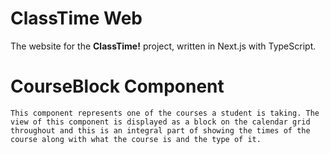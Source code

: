 # ClassTime Web

The website for the **ClassTime!** project, written in Next.js with TypeScript.

# CourseBlock Component

    This component represents one of the courses a student is taking. The view of this component is displayed as a block on the calendar grid throughout and this is an integral part of showing the times of the course along with what the course is and the type of it.
